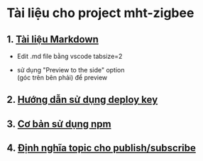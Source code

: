 # Tài liệu cho project mht-zigbee

## 1. [Tài liệu Markdown](https://guides.github.com/features/mastering-markdown)
  * Edit .md file bằng vscode tabsize=2

  * sử dụng "Preview to the side" option\
  (góc trên bên phải) để preview
## 2. [Hướng dẫn sử dụng deploy key](github.md)
## 3. [Cơ bản sử dụng npm](npm.md)
## 4. [Định nghĩa topic cho publish/subscribe](pubsub.md)